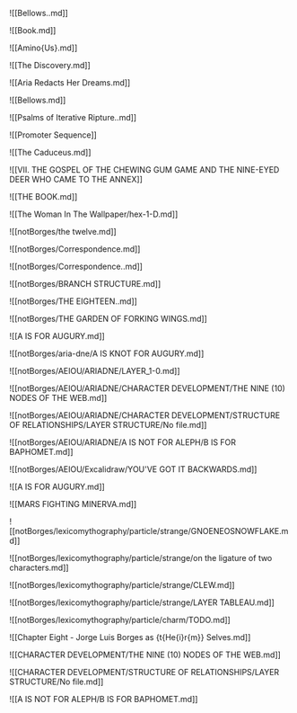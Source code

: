 
![[Bellows..md]]

![[Book.md]]

![[Amino{Us}.md]]

![[The Discovery.md]]

![[Aria Redacts Her Dreams.md]]

![[Bellows.md]]

![[Psalms of Iterative Ripture..md]]

![[Promoter Sequence]]

![[The Caduceus.md]]

![[VII. THE GOSPEL OF THE CHEWING GUM GAME AND THE NINE-EYED DEER WHO CAME TO THE ANNEX]]

![[THE BOOK.md]]

![[The Woman In The Wallpaper/hex-1-D.md]]

![[notBorges/the twelve.md]]

![[notBorges/Correspondence.md]]

![[notBorges/Correspondence..md]]

![[notBorges/BRANCH STRUCTURE.md]]

![[notBorges/THE EIGHTEEN..md]]

![[notBorges/THE GARDEN OF FORKING WINGS.md]]

![[A IS FOR AUGURY.md]]

![[notBorges/aria-dne/A IS KNOT FOR AUGURY.md]]

![[notBorges/AEIOU/ARIADNE/LAYER_1-0.md]]

![[notBorges/AEIOU/ARIADNE/CHARACTER DEVELOPMENT/THE NINE (10) NODES OF THE WEB.md]]

![[notBorges/AEIOU/ARIADNE/CHARACTER DEVELOPMENT/STRUCTURE OF RELATIONSHIPS/LAYER STRUCTURE/No file.md]]

![[notBorges/AEIOU/ARIADNE/A IS NOT FOR ALEPH/B IS FOR BAPHOMET.md]]

![[notBorges/AEIOU/Excalidraw/YOU'VE GOT IT BACKWARDS.md]]

![[A IS FOR AUGURY.md]]

![[MARS FIGHTING MINERVA.md]]

![[notBorges/lexicomythography/particle/strange/GNOENEOSNOWFLAKE.md]]

![[notBorges/lexicomythography/particle/strange/on the ligature of two characters.md]]

![[notBorges/lexicomythography/particle/strange/CLEW.md]]

![[notBorges/lexicomythography/particle/strange/LAYER TABLEAU.md]]

![[notBorges/lexicomythography/particle/charm/TODO.md]]

![[Chapter Eight - Jorge Luis Borges as {t{He{i}r{m}} Selves.md]]

![[CHARACTER DEVELOPMENT/THE NINE (10) NODES OF THE WEB.md]]

![[CHARACTER DEVELOPMENT/STRUCTURE OF RELATIONSHIPS/LAYER STRUCTURE/No file.md]]

![[A IS NOT FOR ALEPH/B IS FOR BAPHOMET.md]]